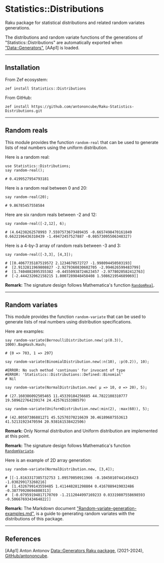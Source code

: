 
# Statistics::Distributions

Raku package for statistical distributions and related random variates generations.

The distributions and random variate functions of the generations of "Statistics::Distributions"
are automatically exported when ["Data::Generators"](https://raku.land/zef:antononcube/Data::Generators), [AAp1] is loaded.

-----

## Installation

From Zef ecosystem:

```
zef install Statistics::Distributions
```

From GitHub:

```
zef install https://github.com/antononcube/Raku-Statistics-Distributions.git
```


------

## Random reals

This module provides the function `random-real` that can be used to generate lists of real numbers
using the uniform distribution.

Here is a random real:

```perl6
use Statistics::Distributions;
say random-real(); 
```
```
# 0.4199527954793181
```

Here is a random real between 0 and 20:

```perl6
say random-real(20); 
```
```
# 9.86785457558584
```

Here are six random reals between -2 and 12:

```perl6
say random-real([-2,12], 6);
```
```
# (4.64238262578993 7.5597573673489435 -0.6657498470161849 0.6622196436310439 -1.49472457527887 -0.08573095506348327)
```

Here is a 4-by-3 array of random reals between -3 and 3:

```perl6
say random-real([-3,3], [4,3]);
```
```
# [[0.4067735187519572 2.1234670572727 -1.998094450503193]
#  [2.9132811969808827 -2.9279360830602705 -2.994626599483799]
#  [1.7404082895355382 -0.44550938724623457 -2.9778020582412763]
#  [-2.444232062158215 1.8007289848458408 1.508621954689069]]
```


**Remark:** The signature design follows Mathematica's function
[`RandomReal`](https://reference.wolfram.com/language/ref/RandomVariate.html).


------

## Random variates

This module provides the function `random-variate` that can be used to generate lists of real numbers
using distribution specifications.

Here are examples:

```perl6
say random-variate(BernoulliDistribution.new(:p(0.3)), 1000).BagHash.Hash; 
```
```
# {0 => 703, 1 => 297}
```

```perl6
say random-variate(BinomialDistribution.new(:n(10), :p(0.2)), 10); 
```
```
#ERROR: No such method 'continuos' for invocant of type
#ERROR: 'Statistics::Distributions::Defined::Binomial'
# Nil
```

```perl6
say random-variate(NormalDistribution.new( µ => 10, σ => 20), 5); 
```
```
# (27.160386092505465 11.45339184256685 44.7822108310777 19.589622764239174 24.42576153388579)
```

```perl6
say random-variate(UniformDistribution.new(:min(2), :max(60)), 5);
```
```
# (42.80507386881271 45.52570370216639 30.46189687553613 41.52131923470594 20.938161538422506)
```

**Remark:** Only Normal distribution and Uniform distribution are implemented at this point.

**Remark:** The signature design follows Mathematica's function
[`RandomVariate`](https://reference.wolfram.com/language/ref/RandomVariate.html).

Here is an example of 2D array generation:

```perl6
say random-variate(NormalDistribution.new, [3,4]);
```
```
# [[-1.8163317385732753 1.09570050911966 -0.10450107441456423 -1.030299173260216]
#  [1.4326799143559485 1.411448281298804 0.4167889419032486 -0.38779920694800313]
#  [-0.07959194817170769 -1.2112044997169233 0.03319807558698593 -0.5066769343464822]]
```

**Remark:** The Markdown document 
["Random-variate-generation-examples.md"](https://github.com/antononcube/Raku-Statistics-Distributions/blob/main/docs/Random-variate-generation-examples.md),
is a guide to generating random variates with the distributions of this package.

---------

## References

[AAp1] Anton Antonov
[Data::Generators Raku package](https://github.com/antononcube/Raku-Data-Generators),
(2021-2024),
[GitHub/antononcube](https://github.com/antononcube).